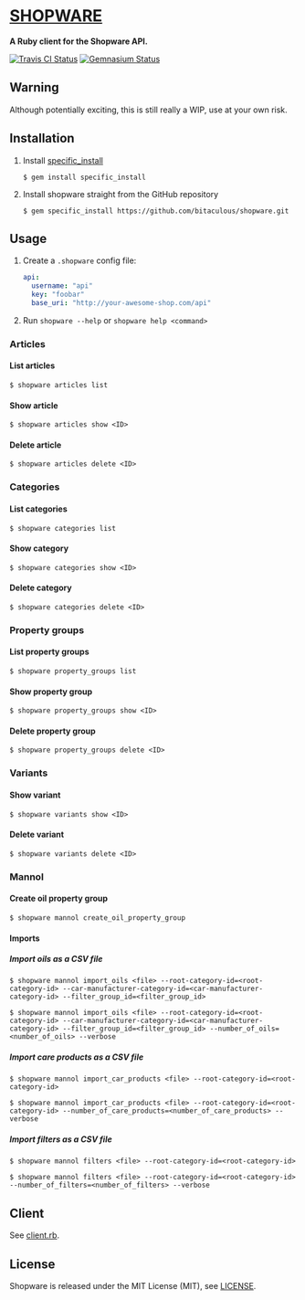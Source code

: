 [SHOPWARE](http://bitaculous.github.io/shopware "shopware")
===========================================================

**A Ruby client for the Shopware API.**

[![Travis CI Status](https://travis-ci.org/bitaculous/shopware.svg)](http://travis-ci.org/bitaculous/shopware) [![Gemnasium Status](https://gemnasium.com/bitaculous/shopware.svg)](https://gemnasium.com/bitaculous/shopware)

Warning
-------

Although potentially exciting, this is still really a WIP, use at your own risk.

Installation
------------

1. Install [specific_install](https://github.com/rdp/specific_install "Rubygems plugin to allow you to install an 'edge' gem straight from its GitHub repository")

    ```
    $ gem install specific_install
    ```

2. Install shopware straight from the GitHub repository

    ```
    $ gem specific_install https://github.com/bitaculous/shopware.git
    ```

Usage
-----

1. Create a `.shopware` config file:

    ```yml
    api:
      username: "api"
      key: "foobar"
      base_uri: "http://your-awesome-shop.com/api"
    ```

2. Run `shopware --help` or `shopware help <command>`

### Articles

#### List articles

```
$ shopware articles list
```

#### Show article

```
$ shopware articles show <ID>
```

#### Delete article

```
$ shopware articles delete <ID>
```

### Categories

#### List categories

```
$ shopware categories list
```

#### Show category

```
$ shopware categories show <ID>
```

#### Delete category

```
$ shopware categories delete <ID>
```

### Property groups

#### List property groups

```
$ shopware property_groups list
```

#### Show property group

```
$ shopware property_groups show <ID>
```

#### Delete property group

```
$ shopware property_groups delete <ID>
```

### Variants

#### Show variant

```
$ shopware variants show <ID>
```

#### Delete variant

```
$ shopware variants delete <ID>
```

### Mannol

#### Create oil property group

```
$ shopware mannol create_oil_property_group
```

#### Imports

##### Import oils as a CSV file

```
$ shopware mannol import_oils <file> --root-category-id=<root-category-id> --car-manufacturer-category-id=<car-manufacturer-category-id> --filter_group_id=<filter_group_id>

$ shopware mannol import_oils <file> --root-category-id=<root-category-id> --car-manufacturer-category-id=<car-manufacturer-category-id> --filter_group_id=<filter_group_id> --number_of_oils=<number_of_oils> --verbose
```

##### Import care products as a CSV file

```
$ shopware mannol import_car_products <file> --root-category-id=<root-category-id>

$ shopware mannol import_car_products <file> --root-category-id=<root-category-id> --number_of_care_products=<number_of_care_products> --verbose
```

##### Import filters as a CSV file

```
$ shopware mannol filters <file> --root-category-id=<root-category-id>

$ shopware mannol filters <file> --root-category-id=<root-category-id> --number_of_filters=<number_of_filters> --verbose
```

Client
------

See [client.rb](https://github.com/bitaculous/shopware/blob/lib/shopware/api/client.rb "client.rub").

License
-------

Shopware is released under the MIT License (MIT), see [LICENSE](https://raw.githubusercontent.com/bitaculous/shopware/master/LICENSE "License").